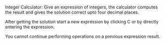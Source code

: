 Integer Calculator: Give an expression of integers, the calculator computes the result and gives the solution correct upto four decimal places.

After getting the solution start a new expression by clicking C or by directly entering the expression.

You cannot continue performing operations on a previous expression result.
